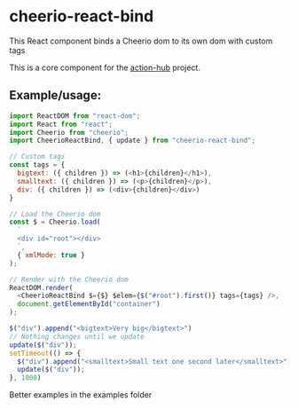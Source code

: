 # cheerio-react-bind

This React component binds a Cheerio dom to its own dom with custom tags

This is a core component for the [action-hub](<https://github.com/ocboogie/action-hub>) project.

## Example/usage:
```js
import ReactDOM from "react-dom";
import React from "react";
import Cheerio from "cheerio";
import CheerioReactBind, { update } from "cheerio-react-bind";

// Custom tags
const tags = {
  bigtext: ({ children }) => (<h1>{children}</h1>),
  smalltext: ({ children }) => (<p>{children}</p>),
  div: ({ children }) => (<div>{children}</div>)
}

// Load the Cheerio dom
const $ = Cheerio.load(
  `
  <div id="root"></div>
  `,
  { xmlMode: true }
);

// Render with the Cheerio dom
ReactDOM.render(
  <CheerioReactBind $={$} $elem={$("#root").first()} tags={tags} />,
  document.getElementById("container")
);

$("div").append("<bigtext>Very big</bigtext>")
// Nothing changes until we update
update($("div"));
setTimeout(() => {
  $("div").append("<smalltext>Small text one second later</smalltext>")
  update($("div"));
}, 1000)


```
Better examples in the examples folder
